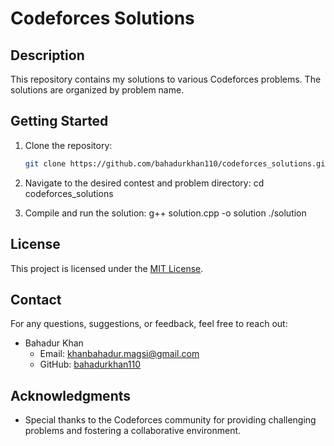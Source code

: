 # Codeforces Solutions

## Description
This repository contains my solutions to various Codeforces problems. The solutions are organized by problem name.

## Getting Started
1. Clone the repository:
   ```bash
   git clone https://github.com/bahadurkhan110/codeforces_solutions.git

2. Navigate to the desired contest and problem directory:
    cd codeforces_solutions
    
3. Compile and run the solution:
    g++ solution.cpp -o solution
    ./solution

## License
This project is licensed under the [MIT License](LICENSE).

## Contact
For any questions, suggestions, or feedback, feel free to reach out:

- Bahadur Khan
  - Email: khanbahadur.magsi@gmail.com
  - GitHub: [bahadurkhan110](https://github.com/bahadurkhan110)

## Acknowledgments
- Special thanks to the Codeforces community for providing challenging problems and fostering a collaborative environment.

